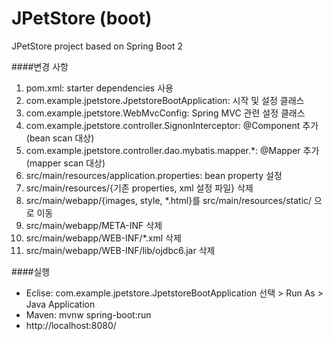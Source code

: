 # JPetStore (boot)
JPetStore project based on Spring Boot 2

####변경 사항     
1. pom.xml: starter dependencies 사용
2. com.example.jpetstore.JpetstoreBootApplication: 시작 및 설정 클래스 
3. com.example.jpetstore.WebMvcConfig: Spring MVC 관련 설정 클래스
4. com.example.jpetstore.controller.SignonInterceptor: @Component 추가 (bean scan 대상)
5. com.example.jpetstore.controller.dao.mybatis.mapper.*: @Mapper 추가 (mapper scan 대상)
6. src/main/resources/application.properties: bean property 설정
7. src/main/resources/{기존 properties, xml 설정 파일} 삭제
8. src/main/webapp/{images, style, *.html}를 src/main/resources/static/ 으로 이동 
9. src/main/webapp/META-INF 삭제
10. src/main/webapp/WEB-INF/*.xml 삭제
11. src/main/webapp/WEB-INF/lib/ojdbc6.jar 삭제
 
####실행
* Eclise: com.example.jpetstore.JpetstoreBootApplication 선택 > Run As > Java Application  
* Maven: mvnw spring-boot:run
* http://localhost:8080/ 

